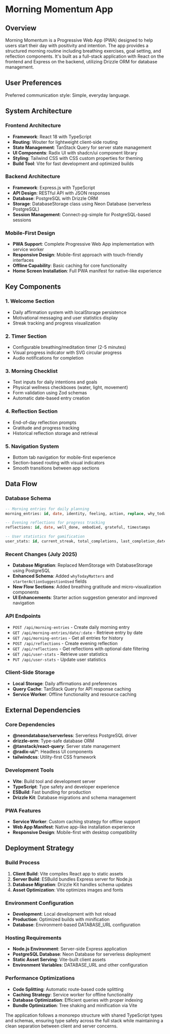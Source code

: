 # Morning Momentum App

## Overview

Morning Momentum is a Progressive Web App (PWA) designed to help users start their day with positivity and intention. The app provides a structured morning routine including breathing exercises, goal setting, and reflection components. It's built as a full-stack application with React on the frontend and Express on the backend, utilizing Drizzle ORM for database management.

## User Preferences

Preferred communication style: Simple, everyday language.

## System Architecture

### Frontend Architecture
- **Framework**: React 18 with TypeScript
- **Routing**: Wouter for lightweight client-side routing
- **State Management**: TanStack Query for server state management
- **UI Components**: Radix UI with shadcn/ui component library
- **Styling**: Tailwind CSS with CSS custom properties for theming
- **Build Tool**: Vite for fast development and optimized builds

### Backend Architecture
- **Framework**: Express.js with TypeScript
- **API Design**: RESTful API with JSON responses
- **Database**: PostgreSQL with Drizzle ORM
- **Storage**: DatabaseStorage class using Neon Database (serverless PostgreSQL)
- **Session Management**: Connect-pg-simple for PostgreSQL-based sessions

### Mobile-First Design
- **PWA Support**: Complete Progressive Web App implementation with service worker
- **Responsive Design**: Mobile-first approach with touch-friendly interfaces
- **Offline Capability**: Basic caching for core functionality
- **Home Screen Installation**: Full PWA manifest for native-like experience

## Key Components

### 1. Welcome Section
- Daily affirmation system with localStorage persistence
- Motivational messaging and user statistics display
- Streak tracking and progress visualization

### 2. Timer Section
- Configurable breathing/meditation timer (2-5 minutes)
- Visual progress indicator with SVG circular progress
- Audio notifications for completion

### 3. Morning Checklist
- Text inputs for daily intentions and goals
- Physical wellness checkboxes (water, light, movement)
- Form validation using Zod schemas
- Automatic date-based entry creation

### 4. Reflection Section
- End-of-day reflection prompts
- Gratitude and progress tracking
- Historical reflection storage and retrieval

### 5. Navigation System
- Bottom tab navigation for mobile-first experience
- Section-based routing with visual indicators
- Smooth transitions between app sections

## Data Flow

### Database Schema
```sql
-- Morning entries for daily planning
morning_entries: id, date, identity, feeling, action, replace, why_today_matters, starter_action_suggestion_used, completion_flags, timestamps

-- Evening reflections for progress tracking
reflections: id, date, well_done, embodied, grateful, timestamps

-- User statistics for gamification
user_stats: id, current_streak, total_completions, last_completion_date
```

### Recent Changes (July 2025)
- **Database Migration**: Replaced MemStorage with DatabaseStorage using PostgreSQL
- **Enhanced Schema**: Added `whyTodayMatters` and `starterActionSuggestionUsed` fields
- **New Flow Sections**: Added breathing gratitude and micro-visualization components
- **UI Enhancements**: Starter action suggestion generator and improved navigation

### API Endpoints
- `POST /api/morning-entries` - Create daily morning entry
- `GET /api/morning-entries/date/:date` - Retrieve entry by date
- `GET /api/morning-entries` - Get all entries for history
- `POST /api/reflections` - Create evening reflection
- `GET /api/reflections` - Get reflections with optional date filtering
- `GET /api/user-stats` - Retrieve user statistics
- `PUT /api/user-stats` - Update user statistics

### Client-Side Storage
- **Local Storage**: Daily affirmations and preferences
- **Query Cache**: TanStack Query for API response caching
- **Service Worker**: Offline functionality and resource caching

## External Dependencies

### Core Dependencies
- **@neondatabase/serverless**: Serverless PostgreSQL driver
- **drizzle-orm**: Type-safe database ORM
- **@tanstack/react-query**: Server state management
- **@radix-ui/***: Headless UI components
- **tailwindcss**: Utility-first CSS framework

### Development Tools
- **Vite**: Build tool and development server
- **TypeScript**: Type safety and developer experience
- **ESBuild**: Fast bundling for production
- **Drizzle Kit**: Database migrations and schema management

### PWA Features
- **Service Worker**: Custom caching strategy for offline support
- **Web App Manifest**: Native app-like installation experience
- **Responsive Design**: Mobile-first with desktop compatibility

## Deployment Strategy

### Build Process
1. **Client Build**: Vite compiles React app to static assets
2. **Server Build**: ESBuild bundles Express server for Node.js
3. **Database Migration**: Drizzle Kit handles schema updates
4. **Asset Optimization**: Vite optimizes images and fonts

### Environment Configuration
- **Development**: Local development with hot reload
- **Production**: Optimized builds with minification
- **Database**: Environment-based DATABASE_URL configuration

### Hosting Requirements
- **Node.js Environment**: Server-side Express application
- **PostgreSQL Database**: Neon Database for serverless deployment
- **Static Asset Serving**: Vite-built client assets
- **Environment Variables**: DATABASE_URL and other configuration

### Performance Optimizations
- **Code Splitting**: Automatic route-based code splitting
- **Caching Strategy**: Service worker for offline functionality
- **Database Optimization**: Efficient queries with proper indexing
- **Bundle Optimization**: Tree shaking and minification via Vite

The application follows a monorepo structure with shared TypeScript types and schemas, ensuring type safety across the full stack while maintaining a clean separation between client and server concerns.